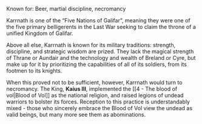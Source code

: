 Known for: Beer, martial discipline, necromancy

Karrnath is one of the “Five Nations of Galifar”, meaning they were one of the five primary belligerents in the Last War seeking to claim the throne of a unified Kingdom of Galifar.

Above all else, Karrnath is known for its military traditions: strength, discipline, and strategic wisdom are prized. They lack the magical strength of Thrane or Aundair and the technology and wealth of Breland or Cyre, but make up for it by prioritizing the capabilities of all of its soldiers, from its footmen to its knights.

When this proved not to be sufficient, however, Karrnath would turn to necromancy. The King, **Kaius III**, implemented the [[4 - The blood of vol|Blood of Vol]] as the national religion, and raised legions of undead warriors to bolster its forces. Reception to this practice is understandably mixed - those who sincerely embrace the Blood of Vol view the undead as valid beings, but many more see them as abominations.